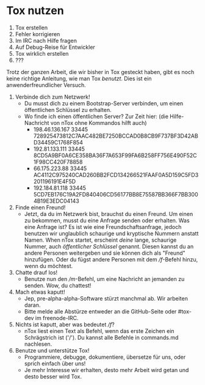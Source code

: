 # Tox nutzen
1. Tox erstellen
2. Fehler korrigieren
3. Im IRC nach Hilfe fragen
4. Auf Debug-Reise für Entwickler
5. Tox wirklich erstellen
6. ???
 
Trotz der ganzen Arbeit, die wir bisher in Tox
gesteckt haben, gibt es noch keine richtige
Anleitung, wie man Tox _benutzt_.
Dies ist ein anwenderfreundlicher Versuch.

1. Verbinde dich zum Netzwerk!
    + Du musst dich zu einem Bootstrap-Server verbinden, um einen öffentlichen Schlüssel zu erhalten.
    + Wo finde ich einen öffentlichen Server? Zur Zeit hier:
      (die Hilfe-Nachricht von nTox ohne Kommandos hilft auch)
        + 198.46.136.167 33445 728925473812C7AAC482BE7250BCCAD0B8CB9F737BF3D42ABD34459C1768F854
        + 192.81.133.111 33445 8CD5A9BF0A6CE358BA36F7A653F99FA6B258FF756E490F52C1F98CC420F78858
        + 66.175.223.88 33445  AC4112C975240CAD260BB2FCD134266521FAAF0A5D159C5FD3201196191E4F5D
        + 192.184.81.118 33445 5CD7EB176C19A2FD840406CD56177BB8E75587BB366F7BB3004B19E3EDC04143
2. Finde einen Freund!
    + Jetzt, da du im Netzwerk bist, brauchst du einen Freund. Um einen zu bekommen,
      musst du eine Anfrage senden oder erhalten. Was eine Anfrage ist?
      Es ist wie eine Freundschaftsanfrage, jedoch benutzen wir unglaublich schaurige
      und kryptische Nummern anstatt Namen. When nTox startet, erscheint _deine_ lange,
      schaurige Nummer, auch *öffentlicher Schlüssel* genannt. Diesen kannst du an
      andere Personen weitergeben und sie können dich als "Freund" hinzufügen. Oder du
      fügst andere Personen mit dem */f*-Befehl hinzu, wenn du möchtest.
3. Chatte drauf los!
    + Benutze nun den */m*-Befehl, um eine Nachricht an jemanden zu senden. Wow, du chattest!
4. Mach etwas kaputt!
    + Jep, pre-alpha-alpha-Software stürzt manchmal ab. Wir arbeiten daran.
    + Bitte melde alle Abstürze entweder an die GitHub-Seite oder #tox-dev im freenode-IRC.
5. Nichts ist kaputt, aber was bedeutet */f*?
    + nTox liest einen Text als Befehl, wenn das erste Zeichen ein Schrägstrich ist ('/').
      Du kannst alle Befehle in commands.md nachlesen.
6. Benutze und unterstütze Tox!
    + Programmiere, debugge, dokumentiere, übersetze für uns, oder sprich einfach über uns!
    + Je mehr Interesse wir erhalten, desto mehr Arbeit wird getan und desto besser wird Tox.
